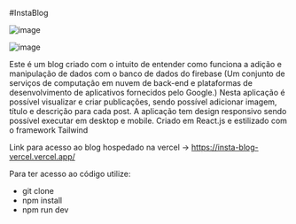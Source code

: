 #InstaBlog

![image](https://github.com/Joao-Vitor-Marques-Braga/InstaBlog/assets/102833436/96e83acd-f60d-4865-b492-c412e9fd7873)

![image](https://github.com/Joao-Vitor-Marques-Braga/InstaBlog/assets/102833436/3968e5a8-67db-4746-91e4-3451129537ce)

Este é um blog criado com o intuito de entender como funciona a adição e manipulação de dados com o banco de dados do firebase (Um conjunto de serviços de computação em nuvem de back-end e plataformas de desenvolvimento de aplicativos fornecidos pelo Google.)
Nesta aplicação é possível visualizar e criar publicações, sendo possível adicionar imagem, título e descrição para cada post.
A aplicação tem design responsivo sendo possível executar em desktop e mobile. Criado em React.js e estilizado com o framework Tailwind

Link para acesso ao blog hospedado na vercel -> https://insta-blog-vercel.vercel.app/

Para ter acesso ao código utilize:
  - git clone
  - npm install
  - npm run dev
